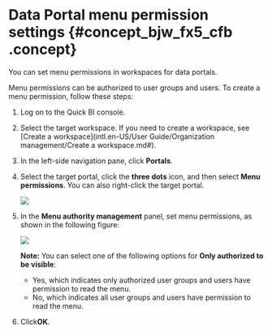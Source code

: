 # Data Portal menu permission settings {#concept_bjw_fx5_cfb .concept}

You can set menu permissions in workspaces for data portals.

Menu permissions can be authorized to user groups and users. To create a menu permission, follow these steps:

1.  Log on to the Quick BI console.
2.  Select the target workspace. If you need to create a workspace, see [Create a workspace](intl.en-US/User Guide/Organization management/Create a workspace.md#).
3.  In the left-side navigation pane, click **Portals**.
4.  Select the target portal, click the **three dots** icon, and then select **Menu permissions**. You can also right-click the target portal.

    ![](http://static-aliyun-doc.oss-cn-hangzhou.aliyuncs.com/assets/img/21322/154036532812558_en-US.png)

5.  In the **Menu authority management** panel, set menu permissions, as shown in the following figure:

    ![](http://static-aliyun-doc.oss-cn-hangzhou.aliyuncs.com/assets/img/21322/154036532812559_en-US.png)

    **Note:** You can select one of the following options for **Only authorized to be visible**:

    -   Yes, which indicates only authorized user groups and users have permission to read the menu.
    -   No, which indicates all user groups and users have permission to read the menu.
6.  Click**OK**.

